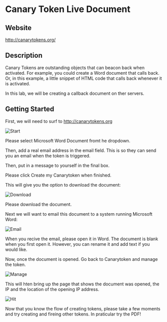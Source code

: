 
Canary Token Live Document
=======

Website
-------

<http://canarytokens.org/>

Description
-----------

Canary Tokens are outstanding objects that can beacon back when activated.  For example, you could create a Word document that calls back.  Or, in this example, a little snippet of HTML code that calls back whenever it is activated.

In this lab, we will be creating a callback document on ther servers. 

Getting Started
-----------

First, we will need to surf to http://canarytokens.org

![Start](/home/adhd/adhdproject.github.io/Tools/LiveCanary/Start.png  "Start")

Please select Microsoft Word Document fromt he dropdown.

Then, add a real email address in the email field.  This is so they can send you an email when the token is triggered.

Then, put in a message to yourself in the final box.

Please click Create my Canarytoken when finished.

This will give you the option to download the document:

![Download](/home/adhd/adhdproject.github.io/Tools/LiveCanary/DownloadDoc.png  "Download")

Please download the document.

Next we will want to email this document to a system running Microsoft Word:

![Email](/home/adhd/adhdproject.github.io/Tools/LiveCanary/SendEmail.png  "Email")

When you recive the email, please open it in Word.  The document is blank when you first open it.  However, you can rename it and add text if you would like.

Now, once the document is opened.  Go back to Canarytoken and manage the token.


![Manage](/home/adhd/adhdproject.github.io/Tools/LiveCanary/ManageThisToken.png  "Manage")

This will hten bring up the page that shows the document was opened, the IP and the location of the opening IP address.

![Hit](/home/adhd/adhdproject.github.io/Tools/LiveCanary/TokenHit.png  "Hit")

Now that you know the flow of creating tokens, please take a few moments and try creating and fireing other tokens.  In praticular try the PDF!
